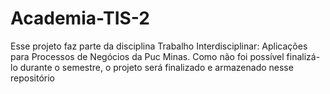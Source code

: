 # Academia-TIS-2
Esse projeto faz parte da disciplina Trabalho Interdisciplinar: Aplicações para Processos de Negócios da Puc Minas. Como não foi possível finalizá-lo durante o semestre, o projeto será finalizado e armazenado nesse repositório
